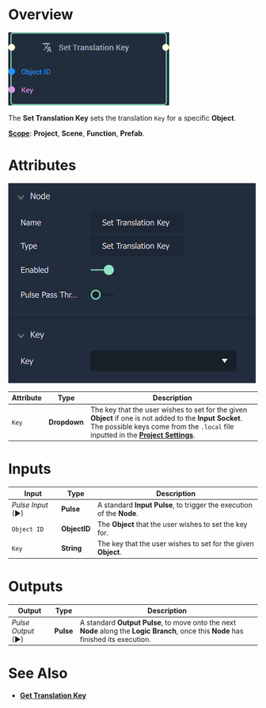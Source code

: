 # Overview

![The Set Translation Key Node.](../../.gitbook/assets/settranslationkeynode.png)

The **Set Translation Key** sets the  translation `Key` for a specific **Object**.

[**Scope**](../overview.md#scopes): **Project**, **Scene**, **Function**, **Prefab**. 

# Attributes

![The Set Translation Key Node Attributes.](../../.gitbook/assets/settranslationkeyatts.png)

|Attribute|Type|Description|
|---|---|---|
|`Key`|**Dropdown**|The key that the user wishes to set for the given **Object** if one is not added to the **Input Socket**. The possible keys come from the `.local` file inputted in the [**Project Settings**](../../modules/project-settings/localization.md).|

# Inputs

|Input|Type|Description|
|---|---|---|
|*Pulse Input* (►)|**Pulse**|A standard **Input Pulse**, to trigger the execution of the **Node**.|
|`Object ID`|**ObjectID**|The **Object** that the user wishes to set the key for.|
|`Key`|**String**|The key that the user wishes to set for the given **Object**.| 

# Outputs

|Output|Type|Description|
|---|---|---|
|*Pulse Output* (►)|**Pulse**|A standard **Output Pulse**, to move onto the next **Node** along the **Logic Branch**, once this **Node** has finished its execution.|

# See Also

* [**Get Translation Key**](gettranslation.md)

